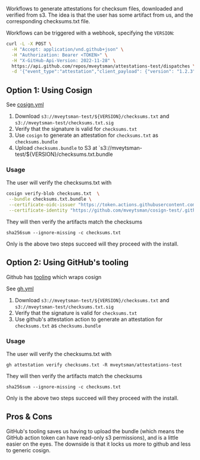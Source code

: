 
Workflows to generate attestations for checksum files, downloaded and verified from s3. The idea is that the user has some artifact from us, and the corresponding checksums.txt file.

Workflows can be triggered with a webhook, specifying the `VERSION`:

```bash
curl -L -X POST \
  -H "Accept: application/vnd.github+json" \
  -H "Authorization: Bearer <TOKEN>" \
  -H "X-GitHub-Api-Version: 2022-11-28" \
  https://api.github.com/repos/mveytsman/attestations-test/dispatches \
  -d '{"event_type":"attestation","client_payload": {"version": "1.2.3"}}'
```
## Option 1: Using Cosign

See [cosign.yml](https://github.com/mveytsman/attestations-test/blob/main/.github/workflows/cosign.yml)

1) Download `s3://mveytsman-test/${VERSION}/checksums.txt` and `s3://mveytsman-test/checksums.txt.sig`
2) Verify that the signature is valid for `checksums.txt`
3) Use `cosign` to generate an attestation for `checksums.txt` as `checksums.bundle`
4) Upload `checksums.bundle` to S3 at `s3://mveytsman-test/${VERSION}/checksums.txt.bundle

### Usage
The user will verify the checksums.txt with
```bash
cosign verify-blob checksums.txt  \
 --bundle checksums.txt.bundle \
 --certificate-oidc-issuer "https://token.actions.githubusercontent.com" \
 --certificate-identity "https://github.com/mveytsman/cosign-test/.github/workflows/cosign.yml@refs/heads/main"
```

They will then verify the artifacts match the checksums
```
sha256sum --ignore-missing -c checksums.txt
```

Only is the above two steps succeed will they proceed with the install.

## Option 2: Using GitHub's tooling

Github has [tooling](https://github.blog/changelog/2024-06-25-artifact-attestations-is-generally-available/) which wraps cosign

See [gh.yml](https://github.com/mveytsman/attestations-test/blob/main/.github/workflows/gh.yml)

1) Download `s3://mveytsman-test/${VERSION}/checksums.txt` and `s3://mveytsman-test/checksums.txt.sig`
2) Verify that the signature is valid for `checksums.txt`
3) Use github's attestation action to generate an attestation for `checksums.txt` as `checksums.bundle`

### Usage
The user will verify the checksums.txt with
```
gh attestation verify checksums.txt -R mveytsman/attestations-test
```

They will then verify the artifacts match the checksums
```
sha256sum --ignore-missing -c checksums.txt
```

Only is the above two steps succeed will they proceed with the install.


## Pros & Cons
GitHub's tooling saves us having to upload the bundle (which means the GitHub action token can have read-only s3 permissions), and is a little easier on the eyes. The downside is that it locks us more to github and less to generic cosign.
